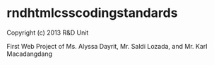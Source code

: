 rndhtmlcsscodingstandards
=========================

Copyright (c) 2013 R&D Unit

First Web Project of Ms. Alyssa Dayrit, Mr. Saldi Lozada, and Mr. Karl Macadangdang
